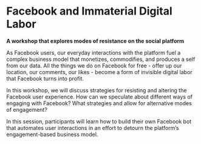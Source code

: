 # Facebook and Immaterial Digital Labor

**A workshop that explores modes of resistance on the social platform**

As Facebook users, our everyday interactions with the platform fuel a complex business model that monetizes, commodifies, and produces a self from our data. All the things we do on Facebook for free - offer up our location, our comments, our likes - become a form of invisible digital labor that Facebook turns into profit.

In this workshop, we will discuss strategies for resisting and altering the Facebook user experience. How can we speculate about different ways of engaging with Facebook? What strategies and allow for alternative modes of engagement?

In this session, participants will learn how to build their own Facebook bot that automates user interactions in an effort to detourn the platform’s engagement-based business model.
